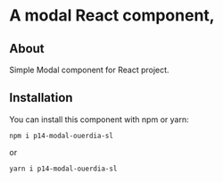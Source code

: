 # A modal React component, 

## About

Simple Modal component for React project.


## Installation

You can install this component with npm or yarn:

    npm i p14-modal-ouerdia-sl

or

    yarn i p14-modal-ouerdia-sl